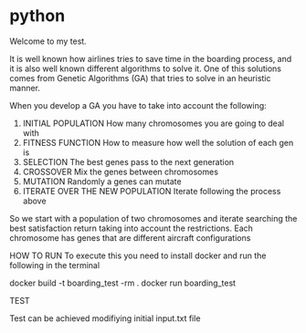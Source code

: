 # python

Welcome to my test.

It is well known how airlines tries to save time in the boarding process, and it is also well known different algorithms to solve it. One of this solutions comes from Genetic Algorithms (GA) that tries to solve in an heuristic manner.

When you develop a GA you have to take into account the following:
1. INITIAL POPULATION
    How many chromosomes you are going to deal with
2. FITNESS FUNCTION
    How to measure how well the solution of each gen is
3. SELECTION
    The best genes pass to the next generation
4. CROSSOVER
    Mix the genes between chromosomes
5. MUTATION
    Randomly a genes can mutate
6. ITERATE OVER THE NEW POPULATION
    Iterate following the process above

So we start with a population of two chromosomes and iterate searching the best satisfaction return taking into account the restrictions. Each chromosome has genes that are different aircraft configurations


HOW TO RUN
To execute this you need to install docker and run the following in the terminal

docker build -t boarding_test -rm .
docker run boarding_test

TEST

Test can be achieved modifiying initial input.txt file
